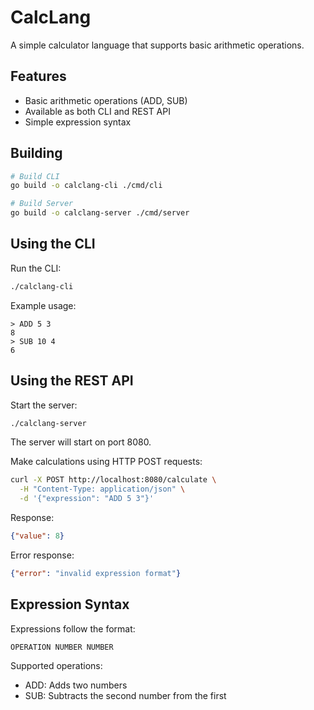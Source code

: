 # CalcLang

A simple calculator language that supports basic arithmetic operations.

## Features

- Basic arithmetic operations (ADD, SUB)
- Available as both CLI and REST API
- Simple expression syntax

## Building

```bash
# Build CLI
go build -o calclang-cli ./cmd/cli

# Build Server
go build -o calclang-server ./cmd/server
```

## Using the CLI

Run the CLI:

```bash
./calclang-cli
```

Example usage:
```
> ADD 5 3
8
> SUB 10 4
6
```

## Using the REST API

Start the server:

```bash
./calclang-server
```

The server will start on port 8080.

Make calculations using HTTP POST requests:

```bash
curl -X POST http://localhost:8080/calculate \
  -H "Content-Type: application/json" \
  -d '{"expression": "ADD 5 3"}'
```

Response:
```json
{"value": 8}
```

Error response:
```json
{"error": "invalid expression format"}
```

## Expression Syntax

Expressions follow the format:
```
OPERATION NUMBER NUMBER
```

Supported operations:
- ADD: Adds two numbers
- SUB: Subtracts the second number from the first